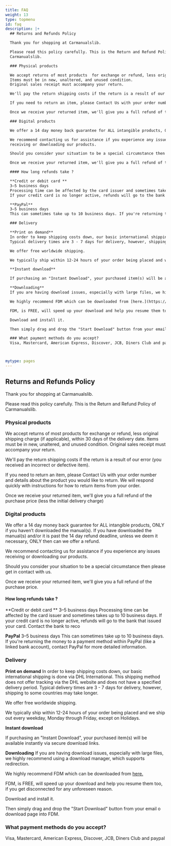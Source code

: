 ```yaml
---
title: FAQ
weight: 13
type: topmenu
id: faq
description: |+
  ## Returns and Refunds Policy  

  Thank you for shopping at Carmanualslib.

  Please read this policy carefully. This is the Return and Refund Policy of
  Carmanualslib. 

  ### Physical products

  We accept returns of most products  for exchange or refund, less original shipping charge (if applicable), within 30 days of the delivery date. 
  Items must be in new, unaltered, and unused condition.
  Original sales receipt must accompany your return.

  We'll pay the return shipping costs if the return is a result of our error (you received an incorrect or defective item).

  If you need to return an item, please Contact Us with your order number and details about the product you would like to return. We will respond quickly with instructions for how to return items from your order.

  Once we receive your returned item, we'll give you a full refund of the purchase price (less the initial delivery charge)

  ### Digital products  

  We offer a 14 day money back guarantee for ALL intangible products, ONLY if you haven’t downloaded the manual(s). If you have downloaded the manual(s) and/or it is past the 14 day refund deadline, unless we deem it necessary, ONLY then can we offer a refund.

  We recommend contacting us for assistance if you experience any issues
  receiving or downloading our products.

  Should you consider your situation to be a special circumstance then please get in contact with us.

  Once we receive your returned item, we'll give you a full refund of the purchase price.

  #### How long refunds take ?

  **Credit or debit card **
  3–5 business days 
  Processing time can be affected by the card issuer and sometimes takes up to 10 business days.
  If your credit card is no longer active, refunds will go to the bank that issued your card. Contact the bank to reco 

  **PayPal**
  3–5 business days
  This can sometimes take up to 10 business days. If you're returning the money to a payment method within PayPal (like a linked bank account), contact PayPal for more detailed information.

  ### Delivery

  **Print on demand**
  In order to keep shipping costs down, our basic international shipping is done via DHL International. This shipping method does not offer tracking via the DHL website and does not have a specified delivery period.
  Typical delivery times are 3 - 7 days for delivery, however, shipping to some countries may take longer.

  We offer free worldwide shipping.

  We typically ship within 12-24 hours of your order being placed and we ship out every weekday, Monday through Friday, except on Holidays.

  **Instant download**

  If purchasing an "Instant Download", your purchased item(s) will be available instantly via secure download links. 

  **Downloading**
  If you are having download issues, especially with large files, we highly recommend using a download manager, which supports redirection.

  We highly recommend FDM which can be downloaded from [here.](https://www.freedownloadmanager.org/)

  FDM, is FREE, will speed up your download and help you resume them too, if you get disconnected for any unforeseen reason.

  Download and install it.

  Then simply drag and drop the "Start Download" button from your email o download page into FDM. 

  ### What payment methods do you accept?
  Visa, Mastercard, American Express, Discover, JCB, Diners Club and paypal



mytype: pages
---
```


## Returns and Refunds Policy  

Thank you for shopping at Carmanualslib.

Please read this policy carefully. This is the Return and Refund Policy of
Carmanualslib. 

### Physical products

We accept returns of most products  for exchange or refund, less original shipping charge (if applicable), within 30 days of the delivery date. 
Items must be in new, unaltered, and unused condition.
Original sales receipt must accompany your return.

We'll pay the return shipping costs if the return is a result of our error (you received an incorrect or defective item).

If you need to return an item, please Contact Us with your order number and details about the product you would like to return. We will respond quickly with instructions for how to return items from your order.

Once we receive your returned item, we'll give you a full refund of the purchase price (less the initial delivery charge)

### Digital products  

We offer a 14 day money back guarantee for ALL intangible products, ONLY if you haven’t downloaded the manual(s). If you have downloaded the manual(s) and/or it is past the 14 day refund deadline, unless we deem it necessary, ONLY then can we offer a refund.

We recommend contacting us for assistance if you experience any issues
receiving or downloading our products.

Should you consider your situation to be a special circumstance then please get in contact with us.

Once we receive your returned item, we'll give you a full refund of the purchase price.

#### How long refunds take ?

**Credit or debit card **
3–5 business days 
Processing time can be affected by the card issuer and sometimes takes up to 10 business days.
If your credit card is no longer active, refunds will go to the bank that issued your card. Contact the bank to reco 

**PayPal**
3–5 business days
This can sometimes take up to 10 business days. If you're returning the money to a payment method within PayPal (like a linked bank account), contact PayPal for more detailed information.

### Delivery

**Print on demand**
In order to keep shipping costs down, our basic international shipping is done via DHL International. This shipping method does not offer tracking via the DHL website and does not have a specified delivery period.
Typical delivery times are 3 - 7 days for delivery, however, shipping to some countries may take longer.

We offer free worldwide shipping.

We typically ship within 12-24 hours of your order being placed and we ship out every weekday, Monday through Friday, except on Holidays.

**Instant download**

If purchasing an "Instant Download", your purchased item(s) will be available instantly via secure download links. 

**Downloading**
If you are having download issues, especially with large files, we highly recommend using a download manager, which supports redirection.

We highly recommend FDM which can be downloaded from [here.](https://www.freedownloadmanager.org/)

FDM, is FREE, will speed up your download and help you resume them too, if you get disconnected for any unforeseen reason.

Download and install it.

Then simply drag and drop the "Start Download" button from your email o download page into FDM. 

### What payment methods do you accept?
Visa, Mastercard, American Express, Discover, JCB, Diners Club and paypal



